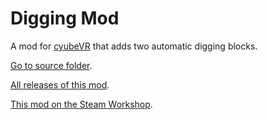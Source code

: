 # Digging Mod
A mod for [cyubeVR](https://store.steampowered.com/app/619500/cyubeVR/) that adds two automatic digging blocks.

[Go to source folder](https://github.com/Albertbz/cyubeVR-DiggingMod/tree/master/ProjectFolder/ProjectFiles/Source).

[All releases of this mod](https://github.com/Albertbz/cyubeVR-DiggingMod/releases).

[This mod on the Steam Workshop](https://steamcommunity.com/sharedfiles/filedetails/?id=2824194168).
